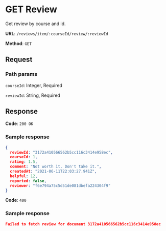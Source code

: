 # GET Review
Get review by course and id.

**URL**: `/reviews/item/:courseId/review/:reviewId`

**Method**: `GET`

## Request ##
### Path params ###
`courseId`: Integer, Required

`reviewId`: String, Required

## Response ##
**Code**: `200 OK`

### Sample response ###
```json
{
  reviewId: "3172a410566562b5cc116c3414e958ec",
  courseId: 1,
  rating: 1.5,
  comment: "Not worth it. Don't take it.",
  createdAt: "2021-06-11T22:03:27.941Z",
  helpful: 12,
  reported: false,
  reviewer: "f6e794a75c5d51de081dbefa224304f9"
}
```

**Code**: `400`
### Sample response ###
```json
Failed to fetch review for document 3172a410566562b5cc116c3414e958ec
```
